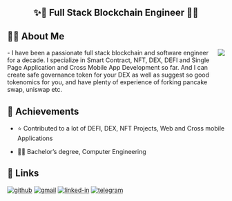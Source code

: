 <h2 align="center">✨🐢  Full Stack Blockchain Engineer 🚀✨</h2>

## 🕵️‍♂️ About Me
<img align="right" src="https://github-readme-stats.vercel.app/api?username=maxim-engr&show_icons=true&icon_color=0366d6&text_color=24292e&bg_color=ffffff&hide_title=true" />
- I have been a passionate full stack blockchain and software engineer for a decade. I specialize in Smart Contract, NFT, DEX, DEFI and Single Page Application and Cross Mobile App Development so far. And I can create safe governance token for your DEX as well as suggest so good tokenomics for you, and have plenty of experience of forking pancake swap, uniswap etc.

## 🚀 Achievements
- ⭐ Contributed to a lot of DEFI, DEX, NFT Projects, Web and Cross mobile Applications

- 👨‍🎓 Bachelor’s degree, Computer Engineering 


## 🔗 Links

[![github](https://img.shields.io/badge/GitHub-000000?style=for-the-badge&logo=GitHub&logoColor=white)](https://github.com/maxim-engr)
[![gmail](https://img.shields.io/badge/Gmail-D14836?style=for-the-badge&logo=Gmail&logoColor=white)](mailto:maximc.plusplus@gmail.com)
[![linked-in](https://img.shields.io/badge/Linked_In-E4405F?style=for-the-badge&logo=LinkedIn&logoColor=white)](https://www.linkedin.com/in/maxim-engr)
[![telegram](https://img.shields.io/badge/Telegram-0077B5?style=for-the-badge&logo=Telegram&logoColor=white)](https://t.me/maximengr)
